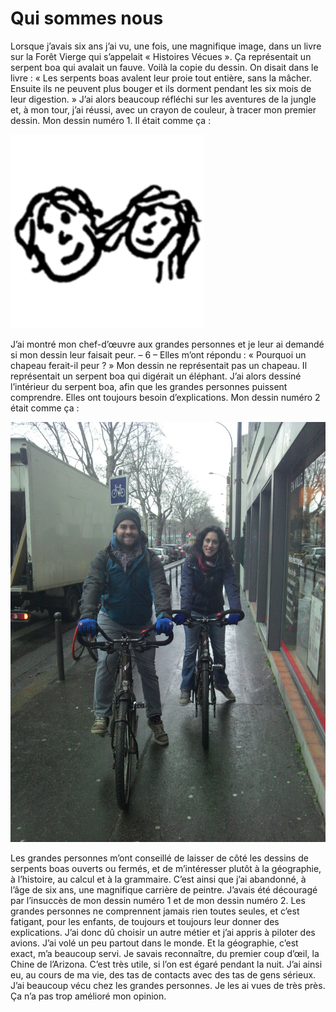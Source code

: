 # Qui sommes nous

Lorsque j’avais six ans j’ai vu, une fois, une magnifique
image, dans un livre sur la Forêt Vierge qui s’appelait « Histoires
Vécues ». Ça représentait un serpent boa qui avalait un
fauve. Voilà la copie du dessin.
On disait dans le livre : « Les serpents boas avalent leur
proie tout entière, sans la mâcher. Ensuite ils ne peuvent plus
bouger et ils dorment pendant les six mois de leur digestion. »
J’ai alors beaucoup réfléchi sur les aventures de la jungle
et, à mon tour, j’ai réussi, avec un crayon de couleur, à tracer
mon premier dessin. Mon dessin numéro 1. Il était comme ça :

![Schema SEC](/images/nous-icon-310x310.png)

J’ai montré mon chef-d’œuvre aux grandes personnes et je
leur ai demandé si mon dessin leur faisait peur.
– 6 –
Elles m’ont répondu : « Pourquoi un chapeau ferait-il
peur ? »
Mon dessin ne représentait pas un chapeau. Il représentait
un serpent boa qui digérait un éléphant. J’ai alors dessiné
l’intérieur du serpent boa, afin que les grandes personnes puissent
comprendre. Elles ont toujours besoin d’explications. Mon
dessin numéro 2 était comme ça :

![Schema SEC](/images/primierFotoVelo.jpg)

Les grandes personnes m’ont conseillé de laisser de côté les
dessins de serpents boas ouverts ou fermés, et de m’intéresser
plutôt à la géographie, à l’histoire, au calcul et à la grammaire.
C’est ainsi que j’ai abandonné, à l’âge de six ans, une magnifique
carrière de peintre. J’avais été découragé par l’insuccès de mon
dessin numéro 1 et de mon dessin numéro 2. Les grandes personnes
ne comprennent jamais rien toutes seules, et c’est fatigant,
pour les enfants, de toujours et toujours leur donner des
explications.
J’ai donc dû choisir un autre métier et j’ai appris à piloter
des avions. J’ai volé un peu partout dans le monde. Et la géographie,
c’est exact, m’a beaucoup servi. Je savais reconnaître,
du premier coup d’œil, la Chine de l’Arizona. C’est très utile, si
l’on est égaré pendant la nuit.
J’ai ainsi eu, au cours de ma vie, des tas de contacts avec
des tas de gens sérieux. J’ai beaucoup vécu chez les grandes personnes.
Je les ai vues de très près. Ça n’a pas trop amélioré mon
opinion.
